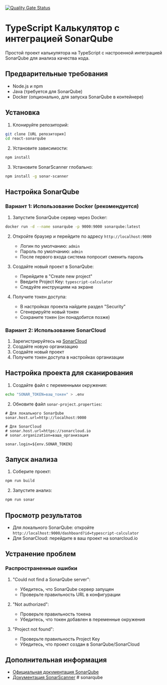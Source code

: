 [![Quality Gate Status](https://sonarcloud.io/api/project_badges/measure?project=X-MARIO_sonarqube&metric=alert_status)](https://sonarcloud.io/summary/new_code?id=X-MARIO_sonarqube)

# TypeScript Калькулятор с интеграцией SonarQube

Простой проект калькулятора на TypeScript с настроенной интеграцией SonarQube для анализа качества кода.

## Предварительные требования

- Node.js и npm
- Java (требуется для SonarQube)
- Docker (опционально, для запуска SonarQube в контейнере)

## Установка

1. Клонируйте репозиторий:
```bash
git clone [URL репозитория]
cd react-sonarqube
```

2. Установите зависимости:
```bash
npm install
```

3. Установите SonarScanner глобально:
```bash
npm install -g sonar-scanner
```

## Настройка SonarQube

### Вариант 1: Использование Docker (рекомендуется)

1. Запустите SonarQube сервер через Docker:
```bash
docker run -d --name sonarqube -p 9000:9000 sonarqube:latest
```

2. Откройте браузер и перейдите по адресу `http://localhost:9000`
   - Логин по умолчанию: `admin`
   - Пароль по умолчанию: `admin`
   - После первого входа система попросит сменить пароль

3. Создайте новый проект в SonarQube:
   - Перейдите в "Create new project"
   - Введите Project Key: `typescript-calculator`
   - Следуйте инструкциям на экране

4. Получите токен доступа:
   - В настройках проекта найдите раздел "Security"
   - Сгенерируйте новый токен
   - Сохраните токен (он понадобится позже)

### Вариант 2: Использование SonarCloud

1. Зарегистрируйтесь на [SonarCloud](https://sonarcloud.io)
2. Создайте новую организацию
3. Создайте новый проект
4. Получите токен доступа в настройках организации

## Настройка проекта для сканирования

1. Создайте файл с переменными окружения:
```bash
echo "SONAR_TOKEN=ваш_токен" > .env
```

2. Обновите файл `sonar-project.properties`:
```properties
# Для локального SonarQube
sonar.host.url=http://localhost:9000

# Для SonarCloud
# sonar.host.url=https://sonarcloud.io
# sonar.organization=ваша_организация

sonar.login=${env.SONAR_TOKEN}
```

## Запуск анализа

1. Соберите проект:
```bash
npm run build
```

2. Запустите анализ:
```bash
npm run sonar
```

## Просмотр результатов

- Для локального SonarQube: откройте `http://localhost:9000/dashboard?id=typescript-calculator`
- Для SonarCloud: перейдите в ваш проект на sonarcloud.io

## Устранение проблем

### Распространенные ошибки

1. "Could not find a SonarQube server":
   - Убедитесь, что SonarQube сервер запущен
   - Проверьте правильность URL в конфигурации

2. "Not authorized":
   - Проверьте правильность токена
   - Убедитесь, что токен добавлен в переменные окружения

3. "Project not found":
   - Проверьте правильность Project Key
   - Убедитесь, что проект создан в SonarQube/SonarCloud

## Дополнительная информация

- [Официальная документация SonarQube](https://docs.sonarqube.org/)
- [Документация SonarScanner](https://docs.sonarqube.org/latest/analysis/scan/sonarscanner/) # sonarqube
